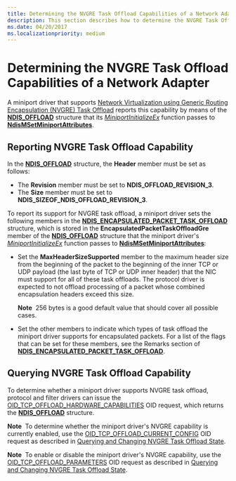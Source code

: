 ```yaml
---
title: Determining the NVGRE Task Offload Capabilities of a Network Adapter
description: This section describes how to determine the NVGRE Task Offload capabilities of a network adapter
ms.date: 04/20/2017
ms.localizationpriority: medium
---
```


# Determining the NVGRE Task Offload Capabilities of a Network Adapter


A miniport driver that supports [Network Virtualization using Generic Routing Encapsulation (NVGRE) Task Offload](network-virtualization-using-generic-routing-encapsulation--nvgre--task-offload.md) reports this capability by means of the [**NDIS\_OFFLOAD**](/windows-hardware/drivers/ddi/ntddndis/ns-ntddndis-_ndis_offload) structure that its [*MiniportInitializeEx*](/windows-hardware/drivers/ddi/ndis/nc-ndis-miniport_initialize) function passes to [**NdisMSetMiniportAttributes**](/windows-hardware/drivers/ddi/ndis/nf-ndis-ndismsetminiportattributes).

## Reporting NVGRE Task Offload Capability


In the [**NDIS\_OFFLOAD**](/windows-hardware/drivers/ddi/ntddndis/ns-ntddndis-_ndis_offload) structure, the **Header** member must be set as follows:

-   The **Revision** member must be set to **NDIS\_OFFLOAD\_REVISION\_3**.
-   The **Size** member must be set to **NDIS\_SIZEOF\_NDIS\_OFFLOAD\_REVISION\_3**.

To report its support for NVGRE task offload, a miniport driver sets the following members in the [**NDIS\_ENCAPSULATED\_PACKET\_TASK\_OFFLOAD**](/windows-hardware/drivers/ddi/ntddndis/ns-ntddndis-_ndis_encapsulated_packet_task_offload) structure, which is stored in the **EncapsulatedPacketTaskOffloadGre** member of the [**NDIS\_OFFLOAD**](/windows-hardware/drivers/ddi/ntddndis/ns-ntddndis-_ndis_offload) structure that the miniport driver's [*MiniportInitializeEx*](/windows-hardware/drivers/ddi/ndis/nc-ndis-miniport_initialize) function passes to [**NdisMSetMiniportAttributes**](/windows-hardware/drivers/ddi/ndis/nf-ndis-ndismsetminiportattributes):

-   Set the **MaxHeaderSizeSupported** member to the maximum header size from the beginning of the packet to the beginning of the inner TCP or UDP payload (the last byte of TCP or UDP inner header) that the NIC must support for all of these task offloads. The protocol driver is expected to not offload processing of a packet whose combined encapsulation headers exceed this size.

    **Note**  256 bytes is a good default value that should cover all possible cases.

     

-   Set the other members to indicate which types of task offload the miniport driver supports for encapsulated packets. For a list of the flags that can be set for these members, see the Remarks section of [**NDIS\_ENCAPSULATED\_PACKET\_TASK\_OFFLOAD**](/windows-hardware/drivers/ddi/ntddndis/ns-ntddndis-_ndis_encapsulated_packet_task_offload).

## Querying NVGRE Task Offload Capability


To determine whether a miniport driver supports NVGRE task offload, protocol and filter drivers can issue the [OID\_TCP\_OFFLOAD\_HARDWARE\_CAPABILITIES](./oid-tcp-offload-hardware-capabilities.md) OID request, which returns the [**NDIS\_OFFLOAD**](/windows-hardware/drivers/ddi/ntddndis/ns-ntddndis-_ndis_offload) structure.

**Note**  To determine whether the miniport driver's NVGRE capability is currently enabled, use the [OID\_TCP\_OFFLOAD\_CURRENT\_CONFIG](./oid-tcp-offload-current-config.md) OID request as described in [Querying and Changing NVGRE Task Offload State](querying-and-changing-nvgre-task-offload-state.md).

 

**Note**  To enable or disable the miniport driver's NVGRE capability, use the [OID\_TCP\_OFFLOAD\_PARAMETERS](./oid-tcp-offload-parameters.md) OID request as described in [Querying and Changing NVGRE Task Offload State](querying-and-changing-nvgre-task-offload-state.md).

 

 

